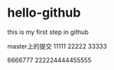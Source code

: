 # hello-github
this is my first step in github

master上的提交
11111
22222
33333



6666777
222224444455555
